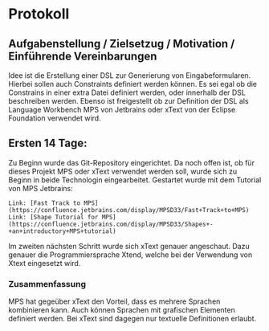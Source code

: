 # Protokoll 

## Aufgabenstellung / Zielsetzug / Motivation / Einführende Vereinbarungen
Idee ist die Erstellung einer DSL zur Generierung von Eingabeformularen. Hierbei sollen auch Constraints definiert werden können. 
Es sei egal ob die Constrains in einer extra Datei definiert werden, oder innerhalb der DSL beschreiben werden.
Ebenso ist freigestellt ob zur Definition der DSL als Language Workbench MPS von Jetbrains oder xText von der Eclipse Foundation verwendet wird.


## Ersten 14 Tage:

Zu Beginn wurde das Git-Repository eingerichtet. Da noch offen ist, ob für dieses Projekt MPS oder xText verwendet werden soll,
wurde sich zu Beginn in beide Technologin eingearbeitet. Gestartet wurde mit dem Tutorial von MPS Jetbrains:

	Link: [Fast Track to MPS](https://confluence.jetbrains.com/display/MPSD33/Fast+Track+to+MPS)  
	Link: [Shape Tutorial for MPS](https://confluence.jetbrains.com/display/MPSD33/Shapes+-+an+introductory+MPS+tutorial)
	
Im zweiten nächsten Schritt wurde sich xText genauer angeschaut. Dazu genauer die Programmiersprache Xtend, welche bei der Verwendung
von Xtext eingesetzt wird.


### Zusammenfassung

MPS hat gegeüber xText den Vorteil, dass es mehrere Sprachen kombinieren kann. Auch können Sprachen mit grafischen Elementen definiert werden.
Bei xText sind dagegen nur textuelle Definitionen erlaubt.
